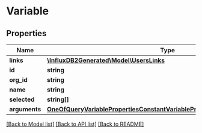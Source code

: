 # Variable

## Properties
Name | Type | Description | Notes
------------ | ------------- | ------------- | -------------
**links** | [**\InfluxDB2Generated\Model\UsersLinks**](UsersLinks.md) |  | [optional] 
**id** | **string** |  | [optional] 
**org_id** | **string** |  | 
**name** | **string** |  | 
**selected** | **string[]** |  | [optional] 
**arguments** | [**OneOfQueryVariablePropertiesConstantVariablePropertiesMapVariableProperties**](OneOfQueryVariablePropertiesConstantVariablePropertiesMapVariableProperties.md) |  | 

[[Back to Model list]](../README.md#documentation-for-models) [[Back to API list]](../README.md#documentation-for-api-endpoints) [[Back to README]](../README.md)


